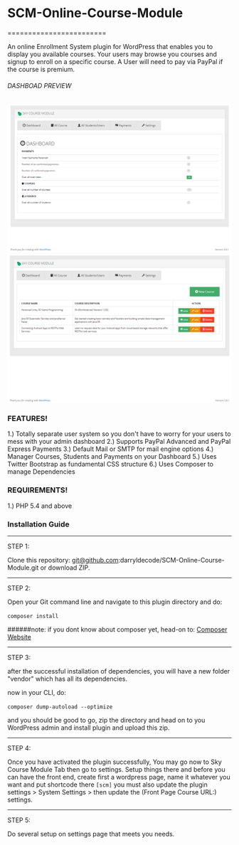 # SCM-Online-Course-Module
========================

An online Enrollment System plugin for WordPress that enables you to display you available courses. Your users may browse you courses and signup to enroll on a specific course.
A User will need to pay via PayPal if the course is premium.

###### DASHBOAD PREVIEW
![alt text](https://github.com/darryldecode/SCM-Online-Course-Module/blob/master/resources/img/previews/dashboard.png "Logo Title Text 1")
![alt text](https://github.com/darryldecode/SCM-Online-Course-Module/blob/master/resources/img/previews/admin_course_manage.png "Logo Title Text 1")

### FEATURES!

1.) Totally separate user system so you don't have to worry for your users to mess with your admin dashboard
2.) Supports PayPal Advanced and PayPal Express Payments
3.) Default Mail or SMTP for mail engine options
4.) Manager Courses, Students and Payments on your Dashboard
5.) Uses Twitter Bootstrap as fundamental CSS structure
6.) Uses Composer to manage Dependencies

### REQUIREMENTS!

1.) PHP 5.4 and above

### Installation Guide

------------------------------------------------------------------
STEP 1:

Clone this repository: git@github.com:darryldecode/SCM-Online-Course-Module.git
or download ZIP.

------------------------------------------------------------------
STEP 2:

Open your Git command line and navigate to this plugin directory and do:

`composer install`

######note: if you dont know about composer yet, head-on to: [Composer Website](https://getcomposer.org)

------------------------------------------------------------------
STEP 3:

after the successful installation of dependencies, you will have a new folder "vendor" which has all its dependencies.

now in your CLI, do:

`composer dump-autoload --optimize`

and you should be good to go, zip the directory and head on to you WordPress admin and install plugin and upload this zip.

------------------------------------------------------------------
STEP 4:

Once you have activated the plugin successfully, You may go now to Sky Course Module Tab then go to settings.
Setup things there and before you can have the front end, create first a wordpress page, name it whatever you want
and put shortcode there `[scm]` you must also update the plugin settings > System Settings > then update the (Front Page Course URL:) settings.

------------------------------------------------------------------
STEP 5:

Do several setup on settings page that meets you needs.
